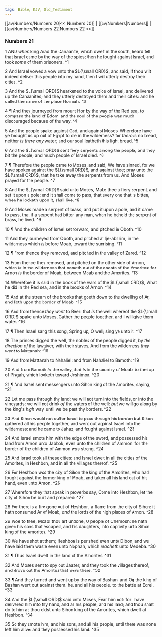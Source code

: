 ```yaml
---
tags: Bible, KJV, Old_Testament
---
```


[[av/Numbers/Numbers 20|<< Numbers 20]] | [[av/Numbers|Numbers]] | [[av/Numbers/Numbers 22|Numbers 22 >>]]

### Numbers 21

1 AND _when_ king Arad the Canaanite, which dwelt in the south, heard tell that Israel came by the way of the spies; then he fought against Israel, and took _some_ of them prisoners. ^1

2 And Israel vowed a vow unto the $L{\small ORD}$, and said, If thou wilt indeed deliver this people into my hand, then I will utterly destroy their cities. ^2

3 And the $L{\small ORD}$ hearkened to the voice of Israel, and delivered up the Canaanites; and they utterly destroyed them and their cities: and he called the name of the place Hormah. ^3

4 ¶ And they journeyed from mount Hor by the way of the Red sea, to compass the land of Edom: and the soul of the people was much discouraged because of the way. ^4

5 And the people spake against God, and against Moses, Wherefore have ye brought us up out of Egypt to die in the wilderness? for _there_ _is_ no bread, neither _is_ _there_ _any_ water; and our soul loatheth this light bread. ^5

6 And the $L{\small ORD}$ sent fiery serpents among the people, and they bit the people; and much people of Israel died. ^6

7 ¶ Therefore the people came to Moses, and said, We have sinned, for we have spoken against the $L{\small ORD}$, and against thee; pray unto the $L{\small ORD}$, that he take away the serpents from us. And Moses prayed for the people. ^7

8 And the $L{\small ORD}$ said unto Moses, Make thee a fiery serpent, and set it upon a pole: and it shall come to pass, that every one that is bitten, when he looketh upon it, shall live. ^8

9 And Moses made a serpent of brass, and put it upon a pole, and it came to pass, that if a serpent had bitten any man, when he beheld the serpent of brass, he lived. ^9

10 ¶ And the children of Israel set forward, and pitched in Oboth. ^10

11 And they journeyed from Oboth, and pitched at Ije-abarim, in the wilderness which _is_ before Moab, toward the sunrising. ^11

12 ¶ From thence they removed, and pitched in the valley of Zared. ^12

13 From thence they removed, and pitched on the other side of Arnon, which _is_ in the wilderness that cometh out of the coasts of the Amorites: for Arnon _is_ the border of Moab, between Moab and the Amorites. ^13

14 Wherefore it is said in the book of the wars of the $L{\small ORD}$, What he did in the Red sea, and in the brooks of Arnon, ^14

15 And at the stream of the brooks that goeth down to the dwelling of Ar, and lieth upon the border of Moab. ^15

16 And from thence _they_ _went_ to Beer: that _is_ the well whereof the $L{\small ORD}$ spake unto Moses, Gather the people together, and I will give them water. ^16

17 ¶ Then Israel sang this song, Spring up, O well; sing ye unto it: ^17

18 The princes digged the well, the nobles of the people digged it, by _the_ _direction_ _of_ the lawgiver, with their staves. And from the wilderness _they_ _went_ to Mattanah: ^18

19 And from Mattanah to Nahaliel: and from Nahaliel to Bamoth: ^19

20 And from Bamoth _in_ the valley, that _is_ in the country of Moab, to the top of Pisgah, which looketh toward Jeshimon. ^20

21 ¶ And Israel sent messengers unto Sihon king of the Amorites, saying, ^21

22 Let me pass through thy land: we will not turn into the fields, or into the vineyards; we will not drink _of_ the waters of the well: _but_ we will go along by the king's _high_ way, until we be past thy borders. ^22

23 And Sihon would not suffer Israel to pass through his border: but Sihon gathered all his people together, and went out against Israel into the wilderness: and he came to Jahaz, and fought against Israel. ^23

24 And Israel smote him with the edge of the sword, and possessed his land from Arnon unto Jabbok, even unto the children of Ammon: for the border of the children of Ammon _was_ strong. ^24

25 And Israel took all these cities: and Israel dwelt in all the cities of the Amorites, in Heshbon, and in all the villages thereof. ^25

26 For Heshbon _was_ the city of Sihon the king of the Amorites, who had fought against the former king of Moab, and taken all his land out of his hand, even unto Arnon. ^26

27 Wherefore they that speak in proverbs say, Come into Heshbon, let the city of Sihon be built and prepared: ^27

28 For there is a fire gone out of Heshbon, a flame from the city of Sihon: it hath consumed Ar of Moab, _and_ the lords of the high places of Arnon. ^28

29 Woe to thee, Moab! thou art undone, O people of Chemosh: he hath given his sons that escaped, and his daughters, into captivity unto Sihon king of the Amorites. ^29

30 We have shot at them; Heshbon is perished even unto Dibon, and we have laid them waste even unto Nophah, which _reacheth_ unto Medeba. ^30

31 ¶ Thus Israel dwelt in the land of the Amorites. ^31

32 And Moses sent to spy out Jaazer, and they took the villages thereof, and drove out the Amorites that _were_ there. ^32

33 ¶ And they turned and went up by the way of Bashan: and Og the king of Bashan went out against them, he, and all his people, to the battle at Edrei. ^33

34 And the $L{\small ORD}$ said unto Moses, Fear him not: for I have delivered him into thy hand, and all his people, and his land; and thou shalt do to him as thou didst unto Sihon king of the Amorites, which dwelt at Heshbon. ^34

35 So they smote him, and his sons, and all his people, until there was none left him alive: and they possessed his land. ^35
